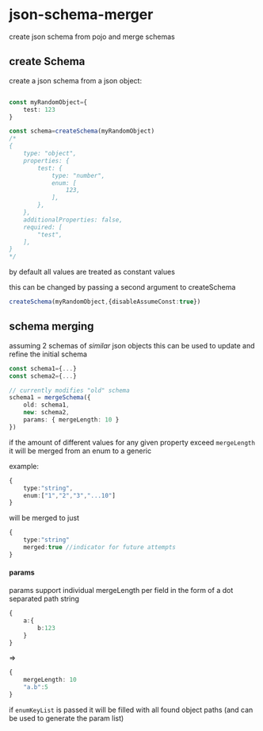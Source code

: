 # json-schema-merger
create json schema from pojo and merge schemas



## create Schema

create a json schema from a json object:
```ts

const myRandomObject={
    test: 123
}

const schema=createSchema(myRandomObject)
/*
{
    type: "object",
    properties: {
        test: {
            type: "number",
            enum: [
                123,
            ],
        },
    },
    additionalProperties: false,
    required: [
        "test",
    ],
}
*/
```
by default all values are treated as constant values

this can be changed by passing a second argument to createSchema

```ts
createSchema(myRandomObject,{disableAssumeConst:true})
```


## schema merging

assuming 2 schemas of *similar* json objects 
this can be used to update and refine the initial schema

```ts
const schema1={...}
const schema2={...}

// currently modifies "old" schema
schema1 = mergeSchema({
    old: schema1,
    new: schema2,
    params: { mergeLength: 10 }
})
```
if the amount of different values for any given property exceed `mergeLength` it will be merged from an enum to a generic 

example:
```ts
{
    type:"string",
    enum:["1","2","3","...10"]
}
```
will be merged to just 
```ts
{
    type:"string"
    merged:true //indicator for future attempts
}
```

#### params

params support individual mergeLength per field in the form of 
a dot separated path string 
```ts
{
    a:{
        b:123
    }
}
```
=> 
```ts
{
    mergeLength: 10 
    "a.b":5
}
```

if `enumKeyList` is passed it will be filled with all found object paths (and can be used to generate the param list)